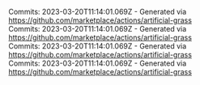 Commits: 2023-03-20T11:14:01.069Z - Generated via https://github.com/marketplace/actions/artificial-grass
<br>
Commits: 2023-03-20T11:14:01.069Z - Generated via https://github.com/marketplace/actions/artificial-grass
<br>
Commits: 2023-03-20T11:14:01.069Z - Generated via https://github.com/marketplace/actions/artificial-grass
<br>
Commits: 2023-03-20T11:14:01.069Z - Generated via https://github.com/marketplace/actions/artificial-grass
<br>
